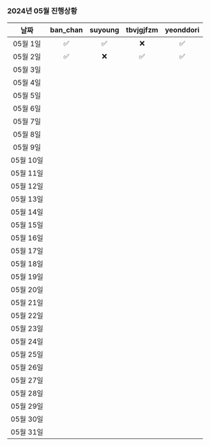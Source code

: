 ### 2024년 05월 진행상황
| 날짜 | ban_chan | suyoung | tbvjgjfzm | yeonddori |
|:---:|:---:|:---:|:---:|:---:|
| 05월 1일 | ✅ | ✅ | ❌ | ✅ |
| 05월 2일 | ✅ | ❌ | ✅ | ✅ |
| 05월 3일 | | | | |
| 05월 4일 | | | | |
| 05월 5일 | | | | |
| 05월 6일 | | | | |
| 05월 7일 | | | | |
| 05월 8일 | | | | |
| 05월 9일 | | | | |
| 05월 10일 | | | | |
| 05월 11일 | | | | |
| 05월 12일 | | | | |
| 05월 13일 | | | | |
| 05월 14일 | | | | |
| 05월 15일 | | | | |
| 05월 16일 | | | | |
| 05월 17일 | | | | |
| 05월 18일 | | | | |
| 05월 19일 | | | | |
| 05월 20일 | | | | |
| 05월 21일 | | | | |
| 05월 22일 | | | | |
| 05월 23일 | | | | |
| 05월 24일 | | | | |
| 05월 25일 | | | | |
| 05월 26일 | | | | |
| 05월 27일 | | | | |
| 05월 28일 | | | | |
| 05월 29일 | | | | |
| 05월 30일 | | | | |
| 05월 31일 | | | | |
